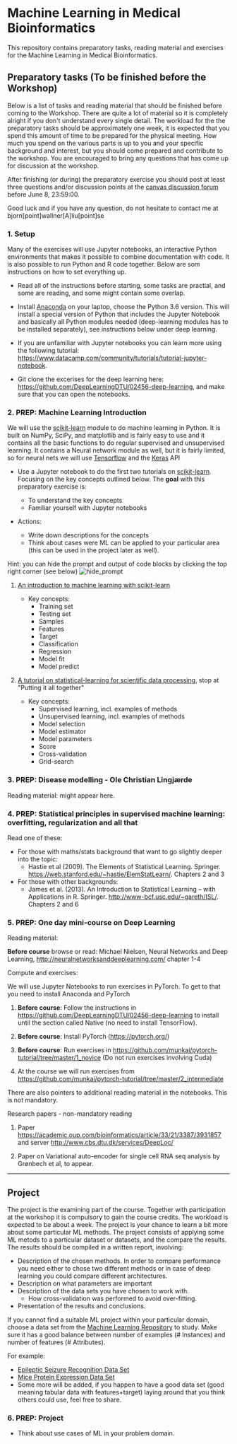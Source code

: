 # Machine Learning in Medical Bioinformatics

This repository contains preparatory tasks, reading material and exercises for the Machine Learning in Medical Bioinformatics.

## Preparatory tasks (To be finished before the Workshop)
Below is a list of tasks and reading material that should be finished before coming to the Workshop. There are quite a lot of material so it is completely alright if you don't understand every single detail. The workload for the the preparatory tasks should be approximately one week, it is expected that you spend this amount of time to be prepared for the physical meeting. How much you spend on the various parts is up to you and your specific background and interest, but you should come prepared and contribute to the workshop. You are encouraged to bring any questions that has come up for discussion at the workshop.
 

After finishing (or during) the preparatory exercise you should post at least three questions and/or discussion points at the [canvas discussion forum](https://canvas.instructure.com/courses/1308611/discussion_topics/6553199) before June 8, 23:59:00.

Good luck and if you have any question, do not hesitate to contact me at bjorn[point]wallner[A]liu[point]se


### 1. Setup

Many of the exercises will use Jupyter notebooks, an interactive Python environments that makes it possible to combine documentation with code. It is also possible to run Python and R code together. Below are som instructions on how to set everything up.

* Read all of the instructions before starting, some tasks are practial, and some are reading, and some might contain some overlap.

* Install [Anaconda](https://www.anaconda.com/download/) on your laptop, choose the Python 3.6 version. This will install a special version of Python that includes the Jupyter Notebook and basically all Python modules needed (deep-learning modules has to be installed separately), see instructions below under deep learning. 

* If you are unfamiliar with Jupyter notebooks you can learn more using the following tutorial: https://www.datacamp.com/community/tutorials/tutorial-jupyter-notebook. 

* Git clone the excerises for the deep learning here: https://github.com/DeepLearningDTU/02456-deep-learning, and make sure that you can open the notebooks.

### 2. PREP: Machine Learning Introduction 
We will use the [scikit-learn](http://scikit-learn.org/stable/index.html) module to do machine learning in Python. It is built on NumPy, SciPy, and matplotlib and is fairly easy to use and it contains all the basic functions to do regular supervised and unsupervised learning. It contains a Neural network module as well, but it is fairly limited, so for neural nets we will use [Tensorflow](tensorflow.org) and the [Keras](keras.io) API

* Use a Jupyter notebook to do the first two tutorials on  [scikit-learn](http://scikit-learn.org/stable/tutorial/).
Focusing on the key concepts outlined below. The **goal** with this preparatory exercise is:

  * To understand the key concepts
  * Familiar yourself with Jupyter notebooks

* Actions:

  * Write down descriptions for the concepts
  * Think about cases were ML can be applied to your particular area (this can be used in the project later as well).
	
Hint: you can hide the prompt and output of code blocks by clicking the top right corner (see below) ![hide_prompt](images/hide_prompt.png)

  1. [An introduction to machine learning with scikit-learn](http://scikit-learn.org/stable/tutorial/basic/tutorial.html)
     * Key concepts:
       * Training set
       * Testing set
       * Samples
       * Features
       * Target
       * Classification
       * Regression
       * Model fit
       * Model predict

  2. [A tutorial on statistical-learning for scientific data processing](http://scikit-learn.org/stable/tutorial/statistical_inference/index.html), stop at "Putting it all together"
     * Key concepts:
       * Supervised learning, incl. examples of methods
       * Unsupervised learning, incl. examples of methods
       * Model selection
       * Model estimator
       * Model parameters
       * Score
       * Cross-validation
       * Grid-search


### 3. PREP: Disease modelling - Ole Christian Lingjærde 
Reading material: might appear here.

### 4. PREP: Statistical principles in supervised machine learning: overfitting, regularization and all that
Read one of these:

* For those with maths/stats background that want to go slightly deeper into the topic:
  * Hastie et al (2009). The Elements of Statistical Learning. Springer. https://web.stanford.edu/~hastie/ElemStatLearn/. Chapters 2 and 3
* For those with other backgrounds:
  * James et al. (2013). An Introduction to Statistical Learning – with Applications in R. Springer. http://www-bcf.usc.edu/~gareth/ISL/. Chapters 2 and 6



### 5. PREP: One day mini-course on Deep Learning

Reading material: 

__Before course__ browse or read: Michael Nielsen, Neural Networks and Deep Learning, http://neuralnetworksanddeeplearning.com/ chapter 1-4

Compute and exercises: 

We will use Jupyter Notebooks to run exercises in PyTorch. To get to that you need to install Anaconda and PyTorch  
 
1. __Before course__: Follow the instructions in https://github.com/DeepLearningDTU/02456-deep-learning to install until the section called Native (no need to install TensorFlow).

2. __Before course__: Install PyTorch (https://pytorch.org/) 

3. __Before course__: Run exercises in https://github.com/munkai/pytorch-tutorial/tree/master/1_novice (Do not run exercises involving Cuda)

4. At the course we will run exercises from https://github.com/munkai/pytorch-tutorial/tree/master/2_intermediate

There are also pointers to additional reading material in the notebooks. This is not mandatory.

Research papers - non-mandatory reading

1. Paper https://academic.oup.com/bioinformatics/article/33/21/3387/3931857 and server http://www.cbs.dtu.dk/services/DeepLoc/

2. Paper on Variational auto-encoder for single cell RNA seq analysis by Grønbech et al, to appear.


----------------------

## Project
The project is the examining part of the course. Together with participation at the workshop it is compulsory to gain the course credits. The workload is expected to be about a week. The project is your chance to learn a bit more about some particular ML methods. The project consists of applying some ML metods to a particular dataset or datasets, and the compare the results. The results should be compiled in a written report, involving:

* Description of the chosen methods. In order to compare performance you need either to chose two different methods or in case of deep learning you could compare different architectures.
* Description on what parameters are important
* Description of the data sets you have chosen to work with.
  * How cross-validation was performed to avoid over-fitting.
* Presentation of the results and conclusions.

If you cannot find a suitable ML project within your particular domain, choose a data set from the [Machine Learning Repository](http://archive.ics.uci.edu/ml/datasets.html) to study. Make sure it has a good balance between number of examples (# Instances) and number of features (# Attributes).

For example:

* [Epileptic Seizure Recognition Data Set](http://archive.ics.uci.edu/ml/datasets/Epileptic+Seizure+Recognition)
* [Mice Protein Expression Data Set](http://archive.ics.uci.edu/ml/datasets/Mice+Protein+Expression)
* Some more will be added, if you happen to have a good data set (good meaning tabular data with features+target) laying around that you think others could use, feel free to share. 


### 6. PREP: Project
* Think about use cases of ML in your problem domain.